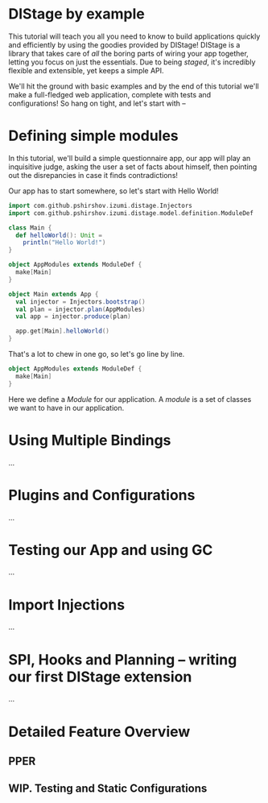 DIStage by example
==================

This tutorial will teach you all you need to know to build applications quickly and efficiently by using the goodies provided by DIStage! DIStage is a library that takes care of _all_ the boring parts of wiring your app together, letting you focus on just the essentials. Due to being *staged*, it's incredibly flexible and extensible, yet keeps a simple API.

We'll hit the ground with basic examples and by the end of this tutorial we'll make a full-fledged web application, complete with tests and configurations! So hang on tight, and let's start with –

Defining simple modules
=======================

In this tutorial, we'll build a simple questionnaire app, our app will play an inquisitive judge, asking the user a set of facts about himself, then pointing out the disrepancies in case it finds contradictions!

Our app has to start somewhere, so let's start with Hello World!

```scala
import com.github.pshirshov.izumi.distage.Injectors
import com.github.pshirshov.izumi.distage.model.definition.ModuleDef

class Main {
  def helloWorld(): Unit =
    println("Hello World!")
}

object AppModules extends ModuleDef {
  make[Main]
}

object Main extends App {
  val injector = Injectors.bootstrap()
  val plan = injector.plan(AppModules)
  val app = injector.produce(plan)

  app.get[Main].helloWorld()
}
```

That's a lot to chew in one go, so let's go line by line.

```scala
object AppModules extends ModuleDef {
  make[Main]
}
```

Here we define a *Module* for our application. A *module* is a set of classes we want to have in our application. 

Using Multiple Bindings
=======================

...

Plugins and Configurations
==========================

...

Testing our App and using GC
============================

...

Import Injections
=================
...


SPI, Hooks and Planning – writing our first DIStage extension
=======================

...

Detailed Feature Overview
=========================

PPER 
----

WIP. Testing and Static Configurations
--------------------------------------
